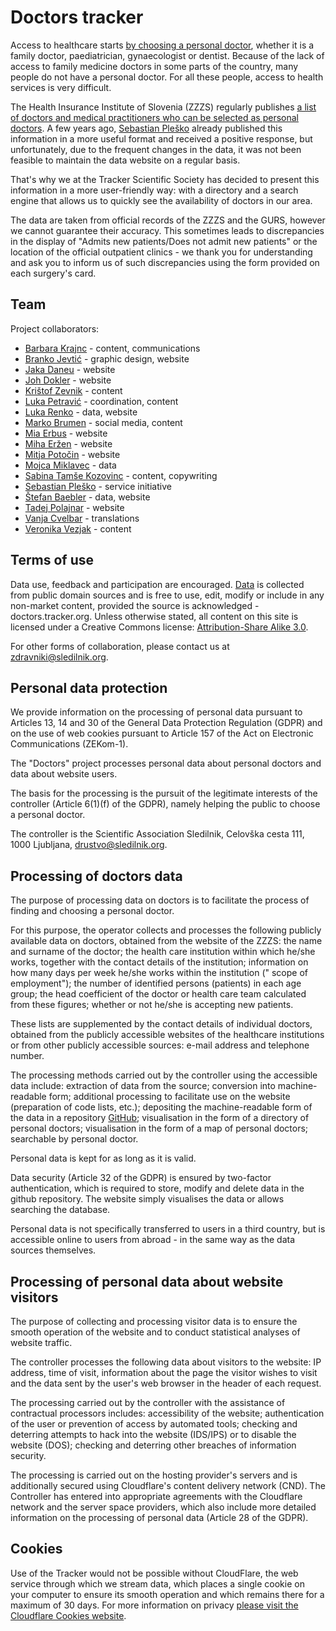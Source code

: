 # Doctors tracker

Access to healthcare starts [by choosing a personal doctor](https://e-uprava.gov.si/podrocja/sociala-zdravje-smrt/zdravje/sociala-osebni-zdravnik.html), whether it is a family doctor, paediatrician, gynaecologist or dentist. Because of the lack of access to family medicine doctors in some parts of the country, many people do not have a personal doctor. For all these people, access to health services is very difficult.


The Health Insurance Institute of Slovenia (ZZZS) regularly publishes [a list of doctors and medical practitioners who can be selected as personal doctors](https://zavarovanec.zzzs.si/wps/portal/portali/azos/ioz/ioz_izvajalci). A few years ago, [Sebastian Pleško](https://plesko.si/) already published this information in a more useful format and received a positive response, but unfortunately, due to the frequent changes in the data, it was not been feasible to maintain the data website on a regular basis.

That's why we at the Tracker Scientific Society has decided to present this information in a more user-friendly way: with a directory and a search engine that allows us to quickly see the availability of doctors in our area.

The data are taken from official records of the ZZZS and the GURS, however we cannot guarantee their accuracy. This sometimes leads to discrepancies in the display of "Admits new patients/Does not admit new patients" or the location of the official outpatient clinics - we thank you for understanding and ask you to inform us of such discrepancies using the form provided on each surgery's card.

## Team

Project collaborators:

- [Barbara Krajnc](https://www.linkedin.com/in/barbarakrajnc/) - content, communications
- [Branko Jevtić](https://www.bananica.com) - graphic design, website
- [Jaka Daneu](https://github.com/jalezi) - website
- [Joh Dokler](https://github.com/joahim) - website
- [Krištof Zevnik](https://www.zevnik.eu/blog-kristof-zevnik) - content
- [Luka Petravić](https://www.linkedin.com/in/luka-petravić-77608423a/) - coordination, content
- [Luka Renko](https://twitter.com/lukarenko) - data, website
- [Marko Brumen](https://twitter.com/multikultivator) - social media, content
- [Mia Erbus](https://github.com/miaerbus) - website
- [Miha Eržen](https://github.com/mihaerzen) - website
- [Mitja Potočin](https://github.com/mitjapotocin) - website
- [Mojca Miklavec](https://github.com/mojca) - data
- [Sabina Tamše Kozovinc](https://www.linkedin.com/in/sabina-tamse-copywriter/) - content, copywriting
- [Sebastian Pleško](https://plesko.si/) - service initiative
- [Štefan Baebler](https://twitter.com/StefanBaebler) - data, website
- [Tadej Polajnar](https://github.com/TadejPolajnar) - website
- [Vanja Cvelbar](https://github.com/b100w11) - translations
- [Veronika Vezjak]() - content



## Terms of use

Data use, feedback and participation are encouraged. [Data](https://github.com/sledilnik/zdravniki-data) is collected from public domain sources and is free to use, edit, modify or include in any non-market content, provided the source is acknowledged - doctors.tracker.org. Unless otherwise stated, all content on this site is licensed under a Creative Commons license: [Attribution-Share Alike 3.0](https://creativecommons.org/licenses/by-sa/3.0/deed.sl).

For other forms of collaboration, please contact us at zdravniki@sledilnik.org.

## Personal data protection

We provide information on the processing of personal data pursuant to Articles 13, 14 and 30 of the General Data Protection Regulation (GDPR) and on the use of web cookies pursuant to Article 157 of the Act on Electronic Communications (ZEKom-1).

The "Doctors" project processes personal data about personal doctors and data about website users.

The basis for the processing is the pursuit of the legitimate interests of the controller (Article 6(1)(f) of the GDPR), namely helping the public to choose a personal doctor.

The controller is the Scientific Association Sledilnik, Celovška cesta 111, 1000 Ljubljana, drustvo@sledilnik.org.

## Processing  of doctors data

The purpose of processing data on doctors is to facilitate the process of finding and choosing a personal doctor.

For this purpose, the operator collects and processes the following publicly available data on doctors, obtained from the website of the ZZZS: the name and surname of the doctor; the health care institution within which he/she works, together with the contact details of the institution; information on how many days per week he/she works within the institution (" scope of employment"); the number of identified persons (patients) in each age group; the head coefficient of the doctor or health care team calculated from these figures; whether or not he/she is accepting new patients.

These lists are supplemented by the contact details of individual doctors, obtained from the publicly accessible websites of the healthcare institutions or from other publicly accessible sources: e-mail address and telephone number.

The processing methods carried out by the controller using the accessible data include:
extraction of data from the source;
conversion into machine-readable form;
additional processing to facilitate use on the website (preparation of code lists, etc.);
depositing the machine-readable form of the data in a repository [GitHub](https://github.com/sledilnik/zdravniki-data);
visualisation in the form of a directory of personal doctors;
visualisation in the form of a map of personal doctors;
searchable by personal doctor.

Personal data is kept for as long as it is valid.

Data security (Article 32 of the GDPR) is ensured by two-factor authentication, which is required to store, modify and delete data in the github repository. The website simply visualises the data or allows searching the database.

Personal data is not specifically transferred to users in a third country, but is accessible online to users from abroad - in the same way as the data sources themselves.

## Processing of personal data about website visitors
The purpose of collecting and processing visitor data is to ensure the smooth operation of the website and to conduct statistical analyses of website traffic.

The controller processes the following data about visitors to the website: IP address, time of visit, information about the page the visitor wishes to visit and the data sent by the user's web browser in the header of each request.

The processing carried out by the controller with the assistance of contractual processors includes: accessibility of the website; authentication of the user or prevention of access by automated tools; checking and deterring attempts to hack into the website (IDS/IPS) or to disable the website (DOS); checking and deterring other breaches of information security.

The processing is carried out on the hosting provider's servers and is additionally secured using Cloudflare's content delivery network (CND). The Controller has entered into appropriate agreements with the Cloudflare network and the server space providers, which also include more detailed information on the processing of personal data (Article 28 of the GDPR).

## Cookies

Use of the Tracker would not be possible without CloudFlare, the web service through which we stream data, which places a single cookie on your computer to ensure its smooth operation and which remains there for a maximum of 30 days. For more information on privacy [please visit the Cloudflare Cookies website](https://developers.cloudflare.com/fundamentals/get-started/cloudflare-cookies).
